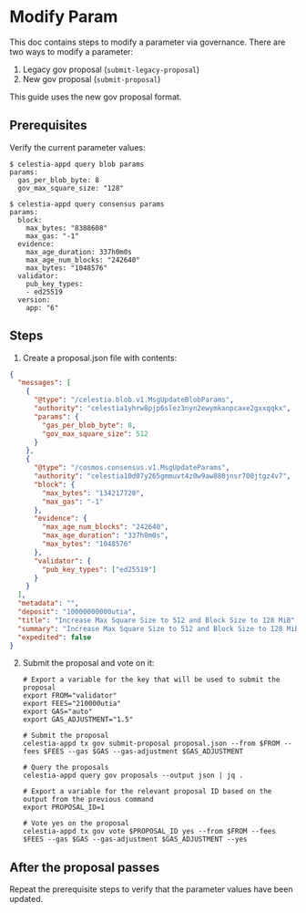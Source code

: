 # Modify Param

This doc contains steps to modify a parameter via governance. There are two ways to modify a parameter:

1. Legacy gov proposal (`submit-legacy-proposal`)
2. New gov proposal (`submit-proposal`)

This guide uses the new gov proposal format.

## Prerequisites

Verify the current parameter values:

```shell
$ celestia-appd query blob params
params:
  gas_per_blob_byte: 8
  gov_max_square_size: "128"

$ celestia-appd query consensus params
params:
  block:
    max_bytes: "8388608"
    max_gas: "-1"
  evidence:
    max_age_duration: 337h0m0s
    max_age_num_blocks: "242640"
    max_bytes: "1048576"
  validator:
    pub_key_types:
    - ed25519
  version:
    app: "6"
```

## Steps

1. Create a proposal.json file with contents:

```json
{
  "messages": [
    {
      "@type": "/celestia.blob.v1.MsgUpdateBlobParams",
      "authority": "celestia1yhrw8pjp6slez3nyn2ewymkanpcaxe2gxxqqkx",
      "params": {
        "gas_per_blob_byte": 8,
        "gov_max_square_size": 512
      }
    },
    {
      "@type": "/cosmos.consensus.v1.MsgUpdateParams",
      "authority": "celestia10d07y265gmmuvt4z0w9aw880jnsr700jtgz4v7",
      "block": {
        "max_bytes": "134217728",
        "max_gas": "-1"
      },
      "evidence": {
        "max_age_num_blocks": "242640",
        "max_age_duration": "337h0m0s",
        "max_bytes": "1048576"
      },
      "validator": {
        "pub_key_types": ["ed25519"]
      }
    }
  ],
  "metadata": "",
  "deposit": "10000000000utia",
  "title": "Increase Max Square Size to 512 and Block Size to 128 MiB",
  "summary": "Increase Max Square Size to 512 and Block Size to 128 MiB",
  "expedited": false
}
```

2. Submit the proposal and vote on it:

    ```shell
    # Export a variable for the key that will be used to submit the proposal
    export FROM="validator"
    export FEES="210000utia"
    export GAS="auto"
    export GAS_ADJUSTMENT="1.5"

    # Submit the proposal
    celestia-appd tx gov submit-proposal proposal.json --from $FROM --fees $FEES --gas $GAS --gas-adjustment $GAS_ADJUSTMENT

    # Query the proposals
    celestia-appd query gov proposals --output json | jq .

    # Export a variable for the relevant proposal ID based on the output from the previous command
    export PROPOSAL_ID=1

    # Vote yes on the proposal
    celestia-appd tx gov vote $PROPOSAL_ID yes --from $FROM --fees $FEES --gas $GAS --gas-adjustment $GAS_ADJUSTMENT --yes
    ```

## After the proposal passes

Repeat the prerequisite steps to verify that the parameter values have been updated.
